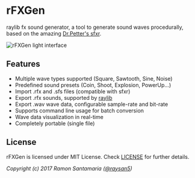 # rFXGen
raylib fx sound generator, a tool to generate sound waves procedurally, based on the amazing [Dr.Petter's sfxr](http://www.drpetter.se/project_sfxr.html).

![rFXGen light interface](http://www.raylib.com/images/rfxgen_light.png)

## Features

 - Multiple wave types supported (Square, Sawtooth, Sine, Noise)
 - Predefined sound presets (Coin, Shoot, Explosion, PowerUp...)
 - Import .rfx and .sfs files (compatible with sfxr)
 - Export .rfx sounds, supported by [raylib](http://www.raylib.com/)
 - Export .wav wave data, configurable sample-rate and bit-rate
 - Supports command line usage for batch conversion
 - Wave data visualization in real-time
 - Completely portable (single file)

## License

rFXGen is licensed under MIT License. Check [LICENSE](LICENSE) for further details.

*Copyright (c) 2017 Ramon Santamaria ([@raysan5](https://twitter.com/raysan5))*
